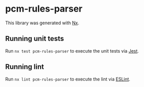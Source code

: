 # pcm-rules-parser

This library was generated with [Nx](https://nx.dev).

## Running unit tests

Run `nx test pcm-rules-parser` to execute the unit tests via [Jest](https://jestjs.io).

## Running lint

Run `nx lint pcm-rules-parser` to execute the lint via [ESLint](https://eslint.org/).
